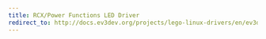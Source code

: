 ```yaml
---
title: RCX/Power Functions LED Driver
redirect_to: http://docs.ev3dev.org/projects/lego-linux-drivers/en/ev3dev-jessie/motors.html#generic-leds
---
```

